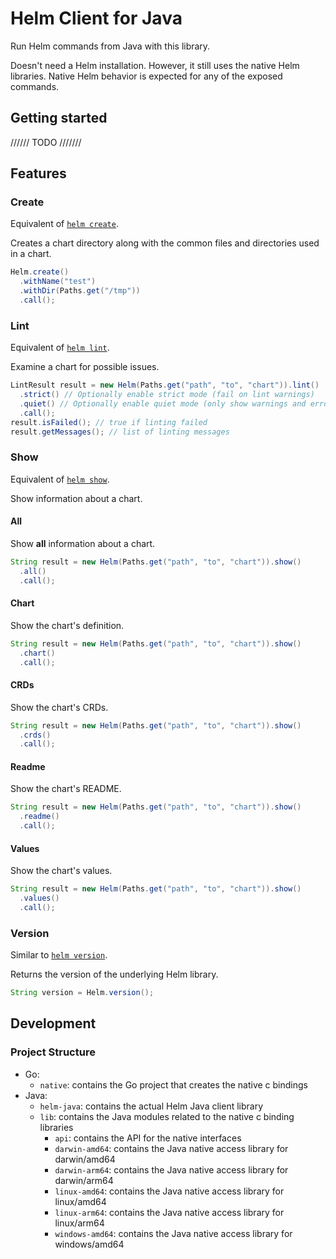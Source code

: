 # Helm Client for Java

Run Helm commands from Java with this library.

Doesn't need a Helm installation.
However, it still uses the native Helm libraries.
Native Helm behavior is expected for any of the exposed commands.

## Getting started

////// TODO ///////

## Features

### Create

Equivalent of [`helm create`](https://helm.sh/docs/helm/helm_create/).

Creates a chart directory along with the common files and directories used in a chart.

``` java
Helm.create()
  .withName("test")
  .withDir(Paths.get("/tmp"))
  .call();
```

### Lint

Equivalent of [`helm lint`](https://helm.sh/docs/helm/helm_lint/).

Examine a chart for possible issues.

``` java
LintResult result = new Helm(Paths.get("path", "to", "chart")).lint()
  .strict() // Optionally enable strict mode (fail on lint warnings)
  .quiet() // Optionally enable quiet mode (only show warnings and errors)
  .call();
result.isFailed(); // true if linting failed
result.getMessages(); // list of linting messages
```

### Show

Equivalent of [`helm show`](https://helm.sh/docs/helm/helm_show/).

Show information about a chart.

#### All

Show **all** information about a chart.

``` java
String result = new Helm(Paths.get("path", "to", "chart")).show()
  .all()
  .call();
```

#### Chart

Show the chart's definition.

``` java
String result = new Helm(Paths.get("path", "to", "chart")).show()
  .chart()
  .call();
```

#### CRDs

Show the chart's CRDs.

``` java
String result = new Helm(Paths.get("path", "to", "chart")).show()
  .crds()
  .call();
```

#### Readme

Show the chart's README.

``` java
String result = new Helm(Paths.get("path", "to", "chart")).show()
  .readme()
  .call();
```

#### Values

Show the chart's values.

``` java
String result = new Helm(Paths.get("path", "to", "chart")).show()
  .values()
  .call();
```

### Version

Similar to [`helm version`](https://helm.sh/docs/helm/helm_version/).

Returns the version of the underlying Helm library.

``` java
String version = Helm.version();
```

## Development

### Project Structure

- Go:
  - `native`: contains the Go project that creates the native c bindings
- Java:
  - `helm-java`: contains the actual Helm Java client library
  - `lib`: contains the Java modules related to the native c binding libraries
    - `api`: contains the API for the native interfaces
    - `darwin-amd64`: contains the Java native access library for darwin/amd64
    - `darwin-arm64`: contains the Java native access library for darwin/arm64
    - `linux-amd64`: contains the Java native access library for linux/amd64
    - `linux-arm64`: contains the Java native access library for linux/arm64
    - `windows-amd64`: contains the Java native access library for windows/amd64
